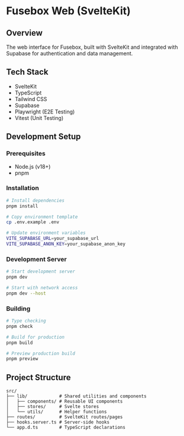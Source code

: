 # Fusebox Web (SvelteKit)

## Overview
The web interface for Fusebox, built with SvelteKit and integrated with Supabase for authentication and data management.

## Tech Stack
- SvelteKit
- TypeScript
- Tailwind CSS
- Supabase
- Playwright (E2E Testing)
- Vitest (Unit Testing)

## Development Setup

### Prerequisites
- Node.js (v18+)
- pnpm

### Installation
```bash
# Install dependencies
pnpm install

# Copy environment template
cp .env.example .env

# Update environment variables
VITE_SUPABASE_URL=your_supabase_url
VITE_SUPABASE_ANON_KEY=your_supabase_anon_key
```

### Development Server
```bash
# Start development server
pnpm dev

# Start with network access
pnpm dev --host
```

### Building
```bash
# Type checking
pnpm check

# Build for production
pnpm build

# Preview production build
pnpm preview
```


## Project Structure
```
src/
├── lib/            # Shared utilities and components
│   ├── components/ # Reusable UI components
│   ├── stores/     # Svelte stores
│   └── utils/      # Helper functions
├── routes/         # SvelteKit routes/pages
├── hooks.server.ts # Server-side hooks
└── app.d.ts        # TypeScript declarations
```
